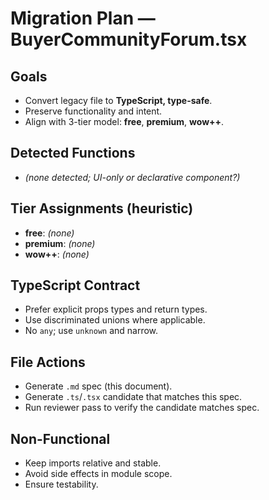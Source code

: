 # Migration Plan — BuyerCommunityForum.tsx

## Goals
- Convert legacy file to **TypeScript, type-safe**.
- Preserve functionality and intent.
- Align with 3-tier model: **free**, **premium**, **wow++**.

## Detected Functions
- *(none detected; UI-only or declarative component?)*

## Tier Assignments (heuristic)
- **free**: *(none)*
- **premium**: *(none)*
- **wow++**: *(none)*

## TypeScript Contract
- Prefer explicit props types and return types.
- Use discriminated unions where applicable.
- No `any`; use `unknown` and narrow.

## File Actions
- Generate `.md` spec (this document).
- Generate `.ts`/`.tsx` candidate that matches this spec.
- Run reviewer pass to verify the candidate matches spec.

## Non-Functional
- Keep imports relative and stable.
- Avoid side effects in module scope.
- Ensure testability.

